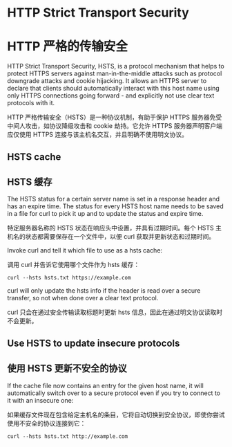 # HTTP Strict Transport Security

# HTTP 严格的传输安全

HTTP Strict Transport Security, HSTS, is a protocol mechanism that helps to
protect HTTPS servers against man-in-the-middle attacks such as protocol
downgrade attacks and cookie hijacking. It allows an HTTPS server to declare
that clients should automatically interact with this host name using only
HTTPS connections going forward - and explicitly not use clear text protocols
with it.

HTTP 严格传输安全（HSTS）是一种协议机制，有助于保护 HTTPS 服务器免受中间人攻击，如协议降级攻击和 cookie 劫持。它允许 HTTPS 服务器声明客户端应仅使用 HTTPS 连接与该主机名交互，并且明确不使用明文协议。

## HSTS cache

## HSTS 缓存

The HSTS status for a certain server name is set in a response header and has
an expire time. The status for every HSTS host name needs to be saved
in a file for curl to pick it up and to update the status and expire time.

特定服务器名称的 HSTS 状态在响应头中设置，并具有过期时间。每个 HSTS 主机名的状态都需要保存在一个文件中，以便 curl 获取并更新状态和过期时间。

Invoke curl and tell it which file to use as a hsts cache:

调用 curl 并告诉它使用哪个文件作为 hsts 缓存：

    curl --hsts hsts.txt https://example.com

curl will only update the hsts info if the header is read over a secure
transfer, so not when done over a clear text protocol.

curl 只会在通过安全传输读取标题时更新 hsts 信息，因此在通过明文协议读取时不会更新。

## Use HSTS to update insecure protocols

## 使用 HSTS 更新不安全的协议

If the cache file now contains an entry for the given host name, it will
automatically switch over to a secure protocol even if you try to connect to
it with an insecure one:

如果缓存文件现在包含给定主机名的条目，它将自动切换到安全协议，即使你尝试使用不安全的协议连接到它：

    curl --hsts hsts.txt http://example.com
